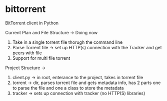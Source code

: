 # bittorrent
BitTorrent client in Python

Current Plan and File Structure -> Doing now 
1. Take in a single torrent file thorugh the command line
2. Parse Torrent file -> set up HTTP(s) connection with the Tracker and get peers with file
3. Support for multi file torrent

Project Structure ->
1. client.py -> in root, enterance to the project, takes in torrent file 
2. torrent -> dir, parses torrent file and gets metadata info, has 2 parts one to parse the file and one a class to store the metadata
3. tracker -> sets up connection with tracker (no HTTP(S) libraries)

